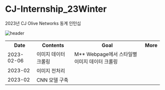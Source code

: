# CJ-Internship_23Winter
2023년 CJ Olive Networks 동계 인턴십


![header](https://capsule-render.vercel.app/api?type=Rounded&color=gradient&height=100&section=footer&text=2023년%20CJ%20Olive%20Networks%20동계인턴십%20Image%20Retrieval%20&fontSize=30)

<table>
  <th> Date </th>
  <th> Contents </th>
  <th> Goal </th>
  <th> More </th>
  <tr>
    <td> 2023-02-06 </td>
    <td> 이미지 데이터 크롤링 </td>
    <td> 
        M** Webpage에서 스타일별 이미지 데이터 크롤링
    </td>
    <td>  </td>
  </tr>
  
  <tr>
    <td> 2023-02 </td>
    <td> 이미지 전처리 </td>
    <td></td>
    <td></td>
  </tr>
  
  <tr>
    <td> 2023-02 </td>
    <td> CNN 모델 구축 </td>
    <td> </td>
    <td> </td>
  </tr>
  
